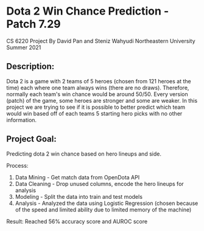# Dota 2 Win Chance Prediction - Patch 7.29

CS 6220 Project
By David Pan and Steniz Wahyudi
Northeastern University Summer 2021

## Description: 
Dota 2 is a game with 2 teams of 5 heroes (chosen from 121 heroes at the time) each where one team always wins (there are no draws). Therefore, normally each team's win chance would be around 50/50. Every version (patch) of the game, some heroes are stronger and some are weaker. In this project we are trying to see if it is possible to better predict which team would win based off of each teams 5 starting hero picks with no other information. 


## Project Goal: 
Predicting dota 2 win chance based on hero lineups and side.

Process:
  1. Data Mining - Get match data from OpenDota API
  2. Data Cleaning -  Drop unused columns, encode the hero lineups for analysis
  3. Modeling - Split the data into train and test models
  4. Analysis - Analyzed the data using Logistic Regression (chosen because of the speed and limited ability due to limited memory of the machine)

Result: Reached 56% accuracy score and AUROC score

